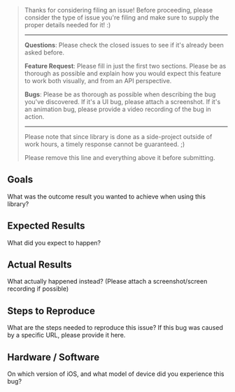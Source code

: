 > Thanks for considering filing an issue! Before proceeding, please consider
> the type of issue you're filing and make sure to supply the proper details 
> needed for it! :)
>
> ---
>
> **Questions**: Please check the closed issues to see if it's already been asked
> before.
>
> **Feature Request**: Please fill in just the first two sections. Please be as thorough 
> as possible and explain how you would expect this feature to work both visually, and from an
> API perspective.
>
> **Bugs**: Please be as thorough as possible when describing the bug you've discovered. If it's 
> a UI bug, please attach a screenshot. If it's an animation bug, please provide a video recording 
> of the bug in action.
>
> ---
>
> Please note that since library is done as a side-project outside of work hours, 
> a timely response cannot be guaranteed. ;)
>
> Please remove this line and everything above it before submitting.

## Goals

What was the outcome result you wanted to achieve when using this library?

## Expected Results

What did you expect to happen?

## Actual Results

What actually happened instead?  (Please attach a screenshot/screen recording if possible)

## Steps to Reproduce

What are the steps needed to reproduce this issue?
If this bug was caused by a specific URL, please provide it here.

## Hardware / Software

On which version of iOS, and what model of device did you experience this bug?
